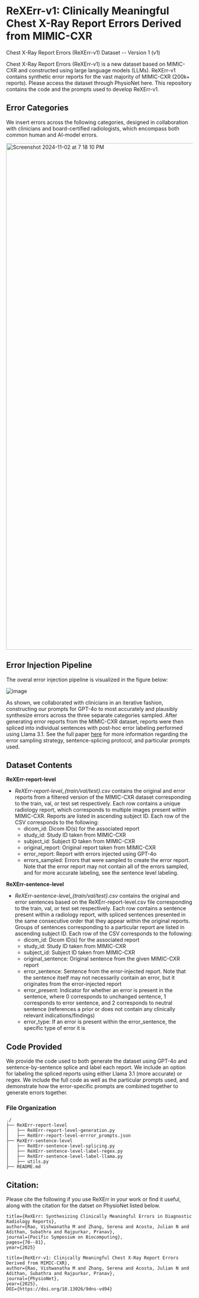 # ReXErr-v1: Clinically Meaningful Chest X-Ray Report Errors Derived from MIMIC-CXR


Chest X-Ray Report Errors (ReXErr-v1) Dataset -- Version 1 (v1)

Chest X-Ray Report Errors (ReXErr-v1) is a new dataset based on MIMIC-CXR and constructed using large language models (LLMs). ReXErr-v1 contains synthetic error reports for the vast majority of MIMIC-CXR (200k+ reports). Please access the dataset through PhysioNet here. This repository contains the code and the prompts used to develop ReXErr-v1.

## Error Categories

We insert errors across the following categories, designed in collaboration with clinicians and board-certified radiologists, which encompass both common human and AI-model errors.

<img width="1367" alt="Screenshot 2024-11-02 at 7 18 10 PM" src="https://github.com/user-attachments/assets/4c17023e-a44a-406f-8cc1-91f48bde3602">

## Error Injection Pipeline

The overal error injection pipeline is visualized in the figure below:

![image](https://github.com/user-attachments/assets/ac3c4fbf-4c23-43f9-9083-501a555e87d8)

As shown, we collaborated with clinicians in an iterative fashion, constructing our prompts for GPT-4o to most accurately and plausibly synthesize errors across the three separate categories sampled. After generating error reports from the MIMIC-CXR dataset, reports were then spliced into individual sentences with post-hoc error labeling performed using Llama 3.1. See the full paper [here](https://arxiv.org/abs/2409.10829) for more information regarding the error sampling strategy, sentence-splicing protocol, and particular prompts used.

## Dataset Contents

**ReXErr-report-level**
  - *ReXErr-report-level_{train/val/test}.csv* contains the original and error reports from a filtered version of the MIMIC-CXR dataset corresponding to the train, val, or test set respectively. Each row contains a unique radiology report, which corresponds to multiple images present within MIMIC-CXR. Reports are listed in ascending subject ID. Each row of the CSV corresponds to the following:
    - dicom_id: Dicom ID(s) for the associated report
    - study_id: Study ID taken from MIMIC-CXR
    - subject_id: Subject ID taken from MIMIC-CXR
    - original_report: Original report taken from MIMIC-CXR
    - error_report: Report with errors injected using GPT-4o
    - errors_sampled: Errors that were sampled to create the error report. Note that the error report may not contain all of the errors sampled, and for more accurate labeling, see the sentence level labeling.

**ReXErr-sentence-level**
  - *ReXErr-sentence-level_{train/val/test}.csv* contains the original and error sentences based on the  ReXErr-report-level.csv file corresponding to the train, val, or test set respectively. Each row contains a sentence present within a radiology report, with spliced sentences presented in the same consecutive order that they appear within the original reports. Groups of sentences corresponding to a particular report are listed in ascending subject ID. Each row of the CSV corresponds to the following:
    - dicom_id: Dicom ID(s) for the associated report
    - study_id: Study ID taken from MIMIC-CXR
    - subject_id: Subject ID taken from MIMIC-CXR
    - original_sentence: Original sentence from the given MIMIC-CXR report
    - error_sentence: Sentence from the error-injected report. Note that the sentence itself may not necessarily contain an error, but it originates from the error-injected report
    - error_present: Indicator for whether an error is present in the sentence, where 0 corresponds to unchanged sentence, 1 corresponds to error sentence, and 2 corresponds to neutral sentence (references a prior or does not contain any clinically relevant indications/findings)
    - error_type: If an error is present within the error_sentence, the specific type of error it is

## Code Provided

We provide the code used to both generate the dataset using GPT-4o and sentence-by-sentence splice and label each report. We include an option for labeling the spliced reports using either Llama 3.1 (more accurate) or regex. We include the full code as well as the particular prompts used, and demonstrate how the error-specific prompts are combined together to generate errors together.

### File Organization

```
./
├── ReXErr-report-level
│   ├── ReXErr-report-level-generation.py
│   ├── ReXErr-report-level-errror_prompts.json
├── ReXErr-sentence-level
│   ├── ReXErr-sentence-level-splicing.py
│   ├── ReXErr-sentence-level-label-regex.py
│   ├── ReXErr-sentence-level-label-llama.py
│   ├── utils.py
├── README.md
```

## Citation:

Please cite the following if you use ReXErr in your work or find it useful, along with the citation for the datset on PhysioNet listed below.

```
title={ReXErr: Synthesizing Clinically Meaningful Errors in Diagnostic Radiology Reports},
author={Rao, Vishwanatha M and Zhang, Serena and Acosta, Julian N and Adithan, Subathra and Rajpurkar, Pranav},
journal={Pacific Symposium on Biocomputing},
pages={70--81},
year={2025}
```

```
title={ReXErr-v1: Clinically Meaningful Chest X-Ray Report Errors Derived from MIMIC-CXR},
author={Rao, Vishwanatha M and Zhang, Serena and Acosta, Julian N and Adithan, Subathra and Rajpurkar, Pranav},
journal={PhysioNet},
year={2025},
DOI={https://doi.org/10.13026/9dns-vd94}
```


